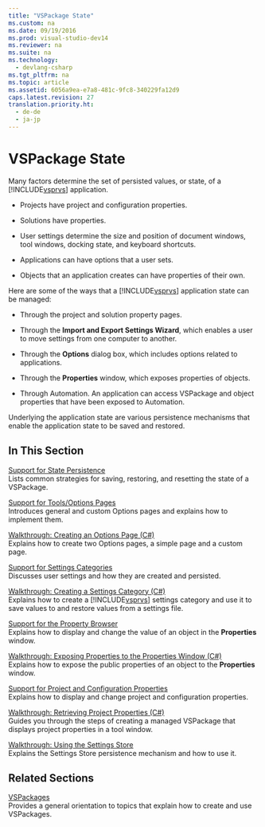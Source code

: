 ```yaml
---
title: "VSPackage State"
ms.custom: na
ms.date: 09/19/2016
ms.prod: visual-studio-dev14
ms.reviewer: na
ms.suite: na
ms.technology: 
  - devlang-csharp
ms.tgt_pltfrm: na
ms.topic: article
ms.assetid: 6056a9ea-e7a8-481c-9fc8-340229fa12d9
caps.latest.revision: 27
translation.priority.ht: 
  - de-de
  - ja-jp
---
```

# VSPackage State
Many factors determine the set of persisted values, or state, of a [!INCLUDE[vsprvs](../vs140/includes/vsprvs_md.md)] application.  
  
-   Projects have project and configuration properties.  
  
-   Solutions have properties.  
  
-   User settings determine the size and position of document windows, tool windows, docking state, and keyboard shortcuts.  
  
-   Applications can have options that a user sets.  
  
-   Objects that an application creates can have properties of their own.  
  
 Here are some of the ways that a [!INCLUDE[vsprvs](../vs140/includes/vsprvs_md.md)] application state can be managed:  
  
-   Through the project and solution property pages.  
  
-   Through the **Import and Export Settings Wizard**, which enables a user to move settings from one computer to another.  
  
-   Through the **Options** dialog box, which includes options related to applications.  
  
-   Through the **Properties** window, which exposes properties of objects.  
  
-   Through Automation. An application can access VSPackage and object properties that have been exposed to Automation.  
  
 Underlying the application state are various persistence mechanisms that enable the application state to be saved and restored.  
  
## In This Section  
 [Support for State Persistence](../Topic/Support%20for%20State%20Persistence.md)  
 Lists common strategies for saving, restoring, and resetting the state of a VSPackage.  
  
 [Support for Tools/Options Pages](../vs140/Options-and-Options-Pages.md)  
 Introduces general and custom Options pages and explains how to implement them.  
  
 [Walkthrough: Creating an Options Page (C#)](../Topic/Creating%20an%20Options%20Page.md)  
 Explains how to create two Options pages, a simple page and a custom page.  
  
 [Support for Settings Categories](../Topic/Support%20for%20Settings%20Categories.md)  
 Discusses user settings and how they are created and persisted.  
  
 [Walkthrough: Creating a Settings Category (C#)](../Topic/Creating%20a%20Settings%20Category.md)  
 Explains how to create a [!INCLUDE[vsprvs](../vs140/includes/vsprvs_md.md)] settings category and use it to save values to and restore values from a settings file.  
  
 [Support for the Property Browser](../vs140/Extending-Properties-and-the-Property-Window.md)  
 Explains how to display and change the value of an object in the **Properties** window.  
  
 [Walkthrough: Exposing Properties to the Properties Window (C#)](../Topic/Exposing%20Properties%20to%20the%20Properties%20Window.md)  
 Explains how to expose the public properties of an object to the **Properties** window.  
  
 [Support for Project and Configuration Properties](../Topic/Support%20for%20Project%20and%20Configuration%20Properties.md)  
 Explains how to display and change project and configuration properties.  
  
 [Walkthrough: Retrieving Project Properties (C#)](../vs140/Getting-Project-Properties.md)  
 Guides you through the steps of creating a managed VSPackage that displays project properties in a tool window.  
  
 [Walkthrough: Using the Settings Store](../Topic/Using%20the%20Settings%20Store.md)  
 Explains the Settings Store persistence mechanism and how to use it.  
  
## Related Sections  
 [VSPackages](../vs140/VSPackages.md)  
 Provides a general orientation to topics that explain how to create and use VSPackages.